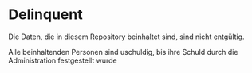 # Delinquent


Die Daten, die in diesem Repository beinhaltet sind, sind nicht entgültig.

Alle beinhaltenden Personen sind uschuldig, bis ihre Schuld durch die Administration festgestellt wurde
